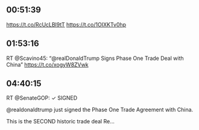 ## 00:51:39
https://t.co/RcUcLBl9tT https://t.co/1OIXKTv0hp
## 01:53:16
RT @Scavino45: “@realDonaldTrump Signs Phase One Trade Deal with China” https://t.co/xogyW8ZVwk
## 04:40:15
RT @SenateGOP: ✓ SIGNED

@realdonaldtrump just signed the Phase One Trade Agreement with China. 

This is the SECOND historic trade deal Re…
